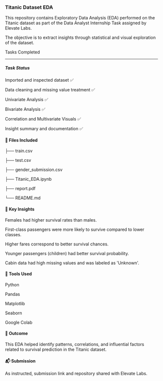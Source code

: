### Titanic Dataset EDA 



This repository contains Exploratory Data Analysis (EDA) performed on the Titanic dataset as part of the Data Analyst Internship Task assigned by Elevate Labs.



The objective is to extract insights through statistical and visual exploration of the dataset.



Tasks Completed

---

##### Task				Status

Imported and inspected dataset			✅

Data cleaning and missing value treatment	✅

Univariate Analysis				✅

Bivariate Analysis				✅

Correlation and Multivariate Visuals		✅

Insight summary and documentation		✅



#### 📂 Files Included

├── train.csv

├── test.csv

├── gender\_submission.csv

├── Titanic\_EDA.ipynb

├── report.pdf

└── README.md



#### 🧠 Key Insights



Females had higher survival rates than males.



First-class passengers were more likely to survive compared to lower classes.



Higher fares correspond to better survival chances.



Younger passengers (children) had better survival probability.



Cabin data had high missing values and was labeled as 'Unknown'.



#### 🔧 Tools Used



Python



Pandas



Matplotlib



Seaborn



Google Colab



#### 🚀 Outcome



This EDA helped identify patterns, correlations, and influential factors related to survival prediction in the Titanic dataset.



#### 📬 Submission



As instructed, submission link and repository shared with Elevate Labs.

